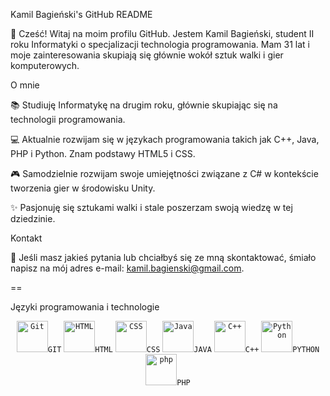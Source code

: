 Kamil Bagieński's GitHub README


👋 Cześć! Witaj na moim profilu GitHub. Jestem Kamil Bagieński, student II roku Informatyki o specjalizacji technologia programowania. 
Mam 31 lat i moje zainteresowania skupiają się głównie wokół sztuk walki i gier komputerowych.


O mnie

📚 Studiuję Informatykę na drugim roku, głównie skupiając się na technologii programowania.

💻 Aktualnie rozwijam się w językach programowania takich jak C++, Java, PHP i Python. Znam podstawy HTML5 i CSS.

🎮 Samodzielnie rozwijam swoje umiejętności związane z C# w kontekście tworzenia gier w środowisku Unity.

✨ Pasjonuję się sztukami walki i stale poszerzam swoją wiedzę w tej dziedzinie.


Kontakt

📧 Jeśli masz jakieś pytania lub chciałbyś się ze mną skontaktować, śmiało napisz na mój adres e-mail: kamil.bagienski@gmail.com.



==

Języki programowania i technologie

<div align="center">
	<code><img width="50" src="https://user-images.githubusercontent.com/25181517/192108372-f71d70ac-7ae6-4c0d-8395-51d8870c2ef0.png" alt="Git" title="Git"/>GIT</code>
	<code><img width="50" src="https://user-images.githubusercontent.com/25181517/192158954-f88b5814-d510-4564-b285-dff7d6400dad.png" alt="HTML" title="HTML"/>HTML</code>
	<code><img width="50" src="https://user-images.githubusercontent.com/25181517/183898674-75a4a1b1-f960-4ea9-abcb-637170a00a75.png" alt="CSS" title="CSS"/>CSS</code>
	<code><img width="50" src="https://user-images.githubusercontent.com/25181517/117201156-9a724800-adec-11eb-9a9d-3cd0f67da4bc.png" alt="Java" title="Java"/>JAVA</code>
	<code><img width="50" src="https://user-images.githubusercontent.com/25181517/192106073-90fffafe-3562-4ff9-a37e-c77a2da0ff58.png" alt="C++" title="C++"/>C++</code>
	<code><img width="50" src="https://user-images.githubusercontent.com/25181517/183423507-c056a6f9-1ba8-4312-a350-19bcbc5a8697.png" alt="Python" title="Python"/>PYTHON</code>
	<code><img width="50" src="https://user-images.githubusercontent.com/25181517/183570228-6a040b9f-3ddf-47a2-a201-743121dac664.png" alt="php" title="php"/>PHP</code>
</div>



